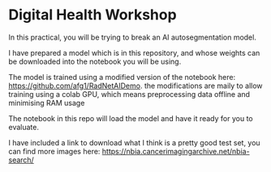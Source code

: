 # Digital Health Workshop

In this practical, you will be trying to break an AI autosegmentation model.

I have prepared a model which is in this repository, and whose weights can be downloaded into the notebook you will be using.

The model is trained using a modified version of the notebook here: https://github.com/afg1/RadNetAIDemo. the modifications are maily to allow training using a colab GPU, which means preprocessing data offline and minimising RAM usage

The notebook in this repo will load the model and have it ready for you to evaluate.

I have included a link to download what I think is a pretty good test set, you can find more images here: https://nbia.cancerimagingarchive.net/nbia-search/
